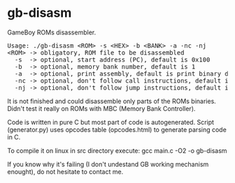 gb-disasm
=========

GameBoy ROMs disassembler.

<pre>Usage: ./gb-disasm &lt;ROM&gt; -s &lt;HEX&gt; -b &lt;BANK&gt; -a -nc -nj
&lt;ROM&gt; -> obligatory, ROM file to be disassembled
  -s  -> optional, start address (PC), default is 0x100
  -b  -> optional, memory bank number, default is 1
  -a  -> optional, print assembly, default is print binary dump
  -nc -> optional, don't follow call instructions, default is to follow
  -nj -> optional, don't follow jump instructions, default is to follow</pre>

It is not finished and could disassemble only parts of the ROMs binaries.
Didn't test it really on ROMs with MBC (Memory Bank Controller).

Code is written in pure C but most part of code is autogenerated. Script (generator.py) 
uses opcodes table (opcodes.html) to generate parsing code in C.

To compile it on linux in src directory execute: gcc main.c -O2 -o gb-disasm

If you know why it's failing (I don't undestand GB working mechanism enought), 
do not hesitate to contact me.
